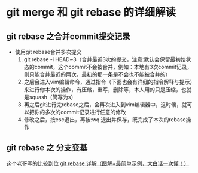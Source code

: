 # git merge 和 git rebase 的详细解读

## git rebase 之合并commit提交记录
+ 使用git rebase合并多次提交
  1. git rebase -i HEAD~3（合并最近3次的提交，注意:默认会保留最初始状态的commit，这个commit不会被合并，例如：本地有3次commit记录，则只能合并最近的两次，最初的那一条是不会也不能被合并的）
  2. 之后会进入vim编辑命令，通过指令（下面也会有详细的指令解释与提示）来进行你本次的操作，有压缩，重写，删除等，本人用的只是压缩，也就是squash（简写为s）
  3. 再之后git进行完rebase之后，会再次进入到vim编辑器中，这时候，就可以把你的多次的commit记录进行任意的修改
  4. 修改之后，按esc退出，再按:wq 退出并保存，既完成了本次的rebase操作

## git rebase 之 分支变基
这个老哥写的比较到位
[git rebase 详解（图解+最简单示例，大白话一次懂！）](https://blog.csdn.net/weixin_42310154/article/details/119004977?utm_medium=distribute.pc_relevant.none-task-blog-2%7Edefault%7ECTRLIST%7Edefault-1.nolandingword2&depth_1-utm_source=distribute.pc_relevant.none-task-blog-2%7Edefault%7ECTRLIST%7Edefault-1.nolandingword2)
